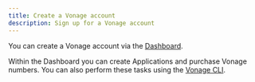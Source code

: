 ```yaml
---
title: Create a Vonage account
description: Sign up for a Vonage account
---
```


You can create a Vonage account via the [Dashboard](https://dashboard.nexmo.com/sign-in).

Within the Dashboard you can create Applications and purchase Vonage numbers. You can also perform these tasks using the [Vonage CLI](https://github.com/Vonage/vonage-cli). 
